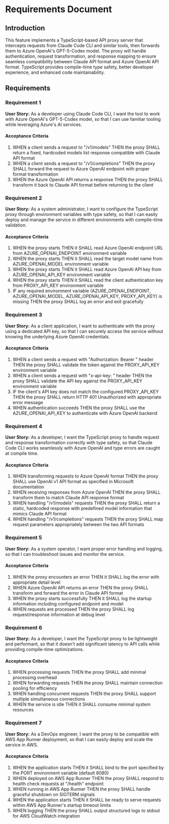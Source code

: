 # Requirements Document

## Introduction

This feature implements a TypeScript-based API proxy server that intercepts requests from Claude Code CLI and similar tools, then forwards them to Azure OpenAI's GPT-5-Codex model. The proxy will handle authentication, request transformation, and response mapping to ensure seamless compatibility between Claude API format and Azure OpenAI API format. TypeScript provides compile-time type safety, better developer experience, and enhanced code maintainability.

## Requirements

### Requirement 1

**User Story:** As a developer using Claude Code CLI, I want the tool to work with Azure OpenAI's GPT-5-Codex model, so that I can use familiar tooling while leveraging Azure's AI services.

#### Acceptance Criteria

1. WHEN a client sends a request to "/v1/models" THEN the proxy SHALL return a fixed, hardcoded models list response compatible with Claude API format
2. WHEN a client sends a request to "/v1/completions" THEN the proxy SHALL forward the request to Azure OpenAI endpoint with proper format transformation
3. WHEN the Azure OpenAI API returns a response THEN the proxy SHALL transform it back to Claude API format before returning to the client

### Requirement 2

**User Story:** As a system administrator, I want to configure the TypeScript proxy through environment variables with type safety, so that I can easily deploy and manage the service in different environments with compile-time validation.

#### Acceptance Criteria

1. WHEN the proxy starts THEN it SHALL read Azure OpenAI endpoint URL from AZURE_OPENAI_ENDPOINT environment variable
2. WHEN the proxy starts THEN it SHALL read the target model name from AZURE_OPENAI_MODEL environment variable
3. WHEN the proxy starts THEN it SHALL read Azure OpenAI API key from AZURE_OPENAI_API_KEY environment variable
4. WHEN the proxy starts THEN it SHALL read the client authentication key from PROXY_API_KEY environment variable
5. IF any required environment variable (AZURE_OPENAI_ENDPOINT, AZURE_OPENAI_MODEL, AZURE_OPENAI_API_KEY, PROXY_API_KEY) is missing THEN the proxy SHALL log an error and exit gracefully

### Requirement 3

**User Story:** As a client application, I want to authenticate with the proxy using a dedicated API key, so that I can securely access the service without knowing the underlying Azure OpenAI credentials.

#### Acceptance Criteria

1. WHEN a client sends a request with "Authorization: Bearer <token>" header THEN the proxy SHALL validate the token against the PROXY_API_KEY environment variable
2. WHEN a client sends a request with "x-api-key: <key>" header THEN the proxy SHALL validate the API key against the PROXY_API_KEY environment variable
3. IF the client's API key does not match the configured PROXY_API_KEY THEN the proxy SHALL return HTTP 401 Unauthorized with appropriate error message
4. WHEN authentication succeeds THEN the proxy SHALL use the AZURE_OPENAI_API_KEY to authenticate with Azure OpenAI backend

### Requirement 4

**User Story:** As a developer, I want the TypeScript proxy to handle request and response transformation correctly with type safety, so that Claude Code CLI works seamlessly with Azure OpenAI and type errors are caught at compile time.

#### Acceptance Criteria

1. WHEN transforming requests to Azure OpenAI format THEN the proxy SHALL use OpenAI v1 API format as specified in Microsoft documentation
2. WHEN receiving responses from Azure OpenAI THEN the proxy SHALL transform them to match Claude API response format
3. WHEN handling "/v1/models" requests THEN the proxy SHALL return a static, hardcoded response with predefined model information that mimics Claude API format
4. WHEN handling "/v1/completions" requests THEN the proxy SHALL map request parameters appropriately between the two API formats

### Requirement 5

**User Story:** As a system operator, I want proper error handling and logging, so that I can troubleshoot issues and monitor the service.

#### Acceptance Criteria

1. WHEN the proxy encounters an error THEN it SHALL log the error with appropriate detail level
2. WHEN Azure OpenAI API returns an error THEN the proxy SHALL transform and forward the error in Claude API format
3. WHEN the proxy starts successfully THEN it SHALL log the startup information including configured endpoint and model
4. WHEN requests are processed THEN the proxy SHALL log request/response information at debug level

### Requirement 6

**User Story:** As a developer, I want the TypeScript proxy to be lightweight and performant, so that it doesn't add significant latency to API calls while providing compile-time optimizations.

#### Acceptance Criteria

1. WHEN processing requests THEN the proxy SHALL add minimal processing overhead
2. WHEN forwarding requests THEN the proxy SHALL maintain connection pooling for efficiency
3. WHEN handling concurrent requests THEN the proxy SHALL support multiple simultaneous connections
4. WHEN the service is idle THEN it SHALL consume minimal system resources

### Requirement 7

**User Story:** As a DevOps engineer, I want the proxy to be compatible with AWS App Runner deployment, so that I can easily deploy and scale the service in AWS.

#### Acceptance Criteria

1. WHEN the application starts THEN it SHALL bind to the port specified by the PORT environment variable (default 8080)
2. WHEN deployed on AWS App Runner THEN the proxy SHALL respond to health check requests at "/health" endpoint
3. WHEN running in AWS App Runner THEN the proxy SHALL handle graceful shutdown on SIGTERM signals
4. WHEN the application starts THEN it SHALL be ready to serve requests within AWS App Runner's startup timeout limits
5. WHEN logging THEN the proxy SHALL output structured logs to stdout for AWS CloudWatch integration